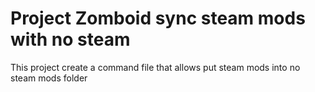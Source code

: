 # Project Zomboid sync steam mods with no steam

This project create a command file that allows put steam mods into no steam mods folder
